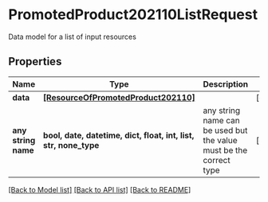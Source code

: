 # PromotedProduct202110ListRequest

Data model for a list of input resources

## Properties
Name | Type | Description | Notes
------------ | ------------- | ------------- | -------------
**data** | [**[ResourceOfPromotedProduct202110]**](ResourceOfPromotedProduct202110.md) |  | [optional] 
**any string name** | **bool, date, datetime, dict, float, int, list, str, none_type** | any string name can be used but the value must be the correct type | [optional]

[[Back to Model list]](../README.md#documentation-for-models) [[Back to API list]](../README.md#documentation-for-api-endpoints) [[Back to README]](../README.md)



